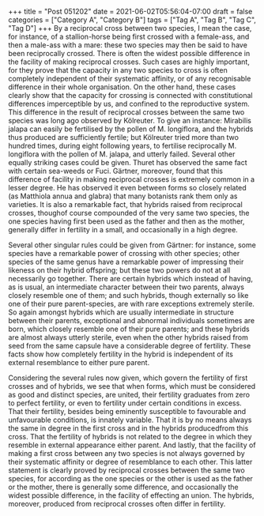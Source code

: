 +++
title = "Post 051202"
date = 2021-06-02T05:56:04-07:00
draft = false
categories = ["Category A", "Category B"]
tags = ["Tag A", "Tag B", "Tag C", "Tag D"]
+++
By a reciprocal cross between two species, I mean the case, for instance, of a stallion-horse being first crossed with a female-ass, and then a male-ass with a mare: these two species may then be said to have been reciprocally crossed. There is often the widest possible difference in the facility of making reciprocal crosses. Such cases are highly important, for they prove that the capacity in any two species to cross is often completely independent of their systematic affinity, or of any recognisable difference in their whole organisation. On the other hand, these cases clearly show that the capacity for crossing is connected with constitutional differences imperceptible by us, and confined to the reproductive system. This difference in the result of reciprocal crosses between the same two species was long ago observed by Kölreuter. To give an instance: Mirabilis jalapa can easily be fertilised by the pollen of M. longiflora, and the hybrids thus produced are sufficiently fertile; but Kölreuter tried more than two hundred times, during eight following years, to fertilise reciprocally M. longiflora with the pollen of M. jalapa, and utterly failed. Several other equally striking cases could be given. Thuret has observed the same fact with certain sea-weeds or Fuci. Gärtner, moreover, found that this difference of facility in making reciprocal crosses is extremely common in a lesser degree. He has observed it even between forms so closely related (as Matthiola annua and glabra) that many botanists rank them only as varieties. It is also a remarkable fact, that hybrids raised from reciprocal crosses, thoughof course compounded of the very same two species, the one species having first been used as the father and then as the mother, generally differ in fertility in a small, and occasionally in a high degree.

Several other singular rules could be given from Gärtner: for instance, some species have a remarkable power of crossing with other species; other species of the same genus have a remarkable power of impressing their likeness on their hybrid offspring; but these two powers do not at all necessarily go together. There are certain hybrids which instead of having, as is usual, an intermediate character between their two parents, always closely resemble one of them; and such hybrids, though externally so like one of their pure parent-species, are with rare exceptions extremely sterile. So again amongst hybrids which are usually intermediate in structure between their parents, exceptional and abnormal individuals sometimes are born, which closely resemble one of their pure parents; and these hybrids are almost always utterly sterile, even when the other hybrids raised from seed from the same capsule have a considerable degree of fertility. These facts show how completely fertility in the hybrid is independent of its external resemblance to either pure parent.

Considering the several rules now given, which govern the fertility of first crosses and of hybrids, we see that when forms, which must be considered as good and distinct species, are united, their fertility graduates from zero to perfect fertility, or even to fertility under certain conditions in excess. That their fertility, besides being eminently susceptible to favourable and unfavourable conditions, is innately variable. That it is by no means always the same in degree in the first cross and in the hybrids producedfrom this cross. That the fertility of hybrids is not related to the degree in which they resemble in external appearance either parent. And lastly, that the facility of making a first cross between any two species is not always governed by their systematic affinity or degree of resemblance to each other. This latter statement is clearly proved by reciprocal crosses between the same two species, for according as the one species or the other is used as the father or the mother, there is generally some difference, and occasionally the widest possible difference, in the facility of effecting an union. The hybrids, moreover, produced from reciprocal crosses often differ in fertility.
